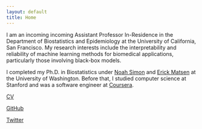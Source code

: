 ```yaml
---
layout: default
title: Home
---
```



I am an incoming incoming Assistant Professor In-Residence in the Department of Biostatistics and Epidemiology at the University of California, San Francisco.
My research interests include the interpretability and reliability of machine learning methods for biomedical applications, particularly those involving black-box models.

I completed my Ph.D. in Biostatistics under [Noah Simon](https://faculty.washington.edu/nrsimon/) and [Erick Matsen](https://matsen.fhcrc.org/) at the University of Washington.
Before that, I studied computer science at Stanford and was a software engineer at [Coursera](https://www.coursera.org/).

[CV](cv.pdf)

[GitHub](https://github.com/jjfeng)

[Twitter](https://twitter.com/Jean_J_Feng)

